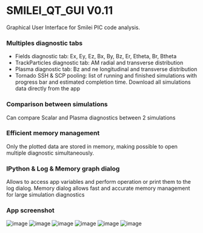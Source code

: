# SMILEI_QT_GUI V0.11
Graphical User Interface for Smilei PIC code analysis.


### Multiples diagnostic tabs
- Fields diagnostic tab: Ex, Ey, Ez, Bx, By, Bz, Er, Etheta, Br, Btheta
- TrackParticles diagnostic tab: AM radial and transverse distribution
- Plasma diagnostic tab: Bz and ne longitudinal and transverse distribution
- Tornado SSH & SCP pooling: list of running and finished simulations with progress bar and estimated completion time. Download all simulations data directly from the app

### Comparison between simulations

Can compare Scalar and Plasma diagnostics between 2 simulations

### Efficient memory management

Only the plotted data are stored in memory, making possible to open multiple diagnostic simultaneously. 

### IPython & Log & Memory graph dialog

Allows to access app variables and perform operation or print them to the log dialog. Memory dialog allows fast and accurate memory management for large simulation diagnostics

### App screenshot
![image](https://github.com/user-attachments/assets/2388e919-629c-47ea-90aa-7ae414eabeec)
![image](https://github.com/user-attachments/assets/61045fb0-93bb-4eb1-abcd-e3c77e903e3e)
![image](https://github.com/user-attachments/assets/c327bc33-be86-4da1-8a3b-b2c70cb74f83)
![image](https://github.com/user-attachments/assets/dbfd95fe-f4d3-4921-8a8a-20d3d5d9dd53)
![image](https://github.com/user-attachments/assets/fe041241-3d4a-435d-903d-224e4478f50b)
![image](https://github.com/user-attachments/assets/441b0904-a398-4953-97ed-e1571ccd1adc)

